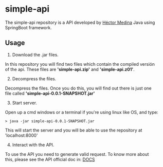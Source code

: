 # simple-api
The simple-api repository is a API developed by [Héctor Medina](https://github.com/hector-medina) Java using SpringBoot framework.

## Usage

1. Download the .jar files.

In this repository you will find two files which contain the compiled versión of the api. These files are **'simple-api.zip'** and **'simple-api.z01'**. 

2. Decompress the files.

Decompress the files. Once you do this, you will find out there is just one file called **'simple-api-0.0.1-SNAPSHOT.jar'**

3. Start server.

Open up a cmd windows or a terminal if you're using linux like OS, and type:

```
> java -jar simple-api-0.0.1-SNAPSHOT.jar
```
This will start the server and you will be able to use the repository at 'localhost:8000'

4. Interact with the API.

To use the API you need to generate valid request. To know more about this, please see the API official doc in: [DOCS](https://documenter.getpostman.com/view/14296685/TW6tNBE6)
